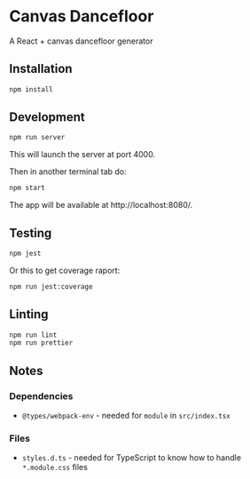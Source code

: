 # Canvas Dancefloor

A React + canvas dancefloor generator

## Installation
```bash
npm install
```

## Development
```bash
npm run server
```
This will launch the server at port 4000.

Then in another terminal tab do:
```bash
npm start
```
The app will be available at http://localhost:8080/.

## Testing
```bash
npm jest
```
Or this to get coverage raport:
```bash
npm run jest:coverage
```

## Linting
```bash
npm run lint
npm run prettier
```

## Notes

### Dependencies
- `@types/webpack-env` - needed for `module` in `src/index.tsx`

### Files
- `styles.d.ts` - needed for TypeScript to know how to handle `*.module.css` files
